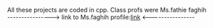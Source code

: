 All these projects are coded in cpp. Class profs were Ms.fathie faghih                                                                           
----------------> link to Ms.faghih profile:[link](https://ece.ut.ac.ir/~f.faghih) <----------------
